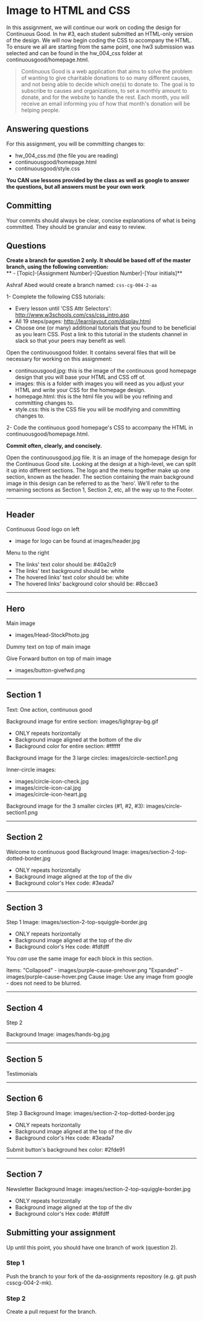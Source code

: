 # Image to HTML and CSS
In this assignment, we will continue our work on coding the design for Continuous Good. In hw #3, each student submitted an HTML-only version of the design. We will now begin coding the CSS to accompany the HTML. To ensure we all are starting from the same point, one hw3 submission was selected and can be found in the hw_004_css folder at continuousgood/homepage.html.

> Continuous Good is a web application that aims to solve the problem of wanting to give charitable donations to so many different causes, and not being able to decide which one(s) to donate to. The goal is to subscribe to causes and organizations, to set a monthly amount to donate, and for the website to handle the rest. Each month, you will receive an email informing you of how that month's donation will be helping people.

## Answering questions
For this assignment, you will be committing changes to:
- hw_004_css.md (the file you are reading)
- continuousgood/homepage.html
- continuousgood/style.css

**You CAN use lessons provided by the class as well as google to answer the questions, but all answers must be your own work**  

## Committing
Your commits should always be clear, concise explanations of what is being committed. They should be granular and easy to review.

## Questions
**Create a branch for question 2 only. It should be based off of the master branch, using the following convention:**  
** - [Topic]-[Assignment Number]-[Question Number]-[Your initials]**  

Ashraf Abed would create a branch named: ```css-cg-004-2-aa```

1- Complete the following CSS tutorials:
- Every lesson until 'CSS Attr Selectors': http://www.w3schools.com/css/css_intro.asp
- All 19 steps/pages: http://learnlayout.com/display.html
- Choose one (or many) additional tutorials that you found to be beneficial as you learn CSS. Post a link to this tutorial in the students channel in slack so that your peers may benefit as well.

Open the continuousgood folder. It contains several files that will be necessary for working on this assignment:
- continuousgood.jpg: this is the image of the continuous good homepage design that you will base your HTML and CSS off of.
- images: this is a folder with images you will need as you adjust your HTML and write your CSS for the homepage design.
- homepage.html: this is the html file you will be you refining and committing changes to.
- style.css: this is the CSS file you will be modifying and committing changes to.

2- Code the continuous good homepage's CSS to accompany the HTML in continuousgood/homepage.html. 

**Commit often, clearly, and concisely.**

Open the continuousgood.jpg file. It is an image of the homepage design for the Continuous Good site. Looking at the design at a high-level, we can split it up into different sections. The logo and the menu together make up one section, known as the header. The section containing the main background image in this design can be referred to as the 'hero'. We'll refer to the remaining sections as Section 1, Section 2, etc, all the way up to the Footer.

----------
Header
----------
Continuous Good logo on left
- image for logo can be found at images/header.jpg

Menu to the right
- The links' text color should be: #40a2c9
- The links' text background should be: white
- The hovered links' text color should be: white
- The hovered links' background color should be: #8ccae3

----------
Hero
----------
Main image
- images/Head-StockPhoto.jpg

Dummy text on top of main image

Give Forward button on top of main image
- images/button-givefwd.png

----------
Section 1
----------
Text: One action, continuous good

Background image for entire section: images/lightgray-bg.gif
- ONLY repeats horizontally
- Background image aligned at the bottom of the div
- Background color for entire section: #ffffff

Background image for the 3 large circles: images/circle-section1.png  

Inner-circle images:  
- images/circle-icon-check.jpg
- images/circle-icon-cal.jpg
- images/circle-icon-heart.jpg

Background image for the 3 smaller circles (#1, #2, #3): images/circle-section1.png

----------
Section 2
----------
Welcome to continuous good
Background Image: images/section-2-top-dotted-border.jpg
- ONLY repeats horizontally
- Background image aligned at the top of the div
- Background color's Hex code: #3eada7

----------
Section 3
----------
Step 1
Image: images/section-2-top-squiggle-border.jpg
- ONLY repeats horizontally
- Background image aligned at the top of the div
- Background color's Hex code: #fdfdff

You *can* use the same image for each block in this section.

Items:
"Collapsed" - images/purple-cause-prehover.png
"Expanded" - images/purple-cause-hover.png
Cause image: Use any image from google - does not need to be blurred.

----------
Section 4
----------
Step 2

Background Image: images/hands-bg.jpg

----------
Section 5
----------
Testimonials

----------
Section 6
----------
Step 3
Background Image: images/section-2-top-dotted-border.jpg
- ONLY repeats horizontally
- Background image aligned at the top of the div
- Background color's Hex code: #3eada7

Submit button's background hex color: #2fde91

----------
Section 7
----------
Newsletter
Background Image: images/section-2-top-squiggle-border.jpg
- ONLY repeats horizontally
- Background image aligned at the top of the div
- Background color's Hex code: #fdfdff

## Submitting your assignment
Up until this point, you should have one branch of work (question 2).

### Step 1
Push the branch to your fork of the da-assignments repository (e.g. git push <remote-name> csscg-004-2-mk).

### Step 2
Create a pull request for the branch.
